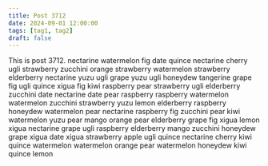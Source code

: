 ```yaml
---
title: Post 3712
date: 2024-09-01 12:00:00
tags: [tag1, tag2]
draft: false
---
```

This is post 3712.
nectarine
watermelon
fig
date
quince
nectarine
cherry
ugli
strawberry
zucchini
orange
strawberry
watermelon
strawberry
elderberry
nectarine
yuzu
ugli
grape
yuzu
ugli
honeydew
tangerine
grape
fig
ugli
quince
xigua
fig
kiwi
raspberry
pear
strawberry
ugli
elderberry
zucchini
date
nectarine
date
pear
raspberry
raspberry
watermelon
watermelon
zucchini
strawberry
yuzu
lemon
elderberry
raspberry
honeydew
watermelon
pear
nectarine
raspberry
fig
zucchini
pear
kiwi
watermelon
yuzu
pear
mango
orange
pear
elderberry
grape
fig
xigua
lemon
xigua
nectarine
grape
ugli
raspberry
elderberry
mango
zucchini
honeydew
grape
xigua
date
xigua
strawberry
apple
ugli
quince
nectarine
cherry
kiwi
quince
watermelon
watermelon
orange
pear
watermelon
honeydew
kiwi
quince
lemon
